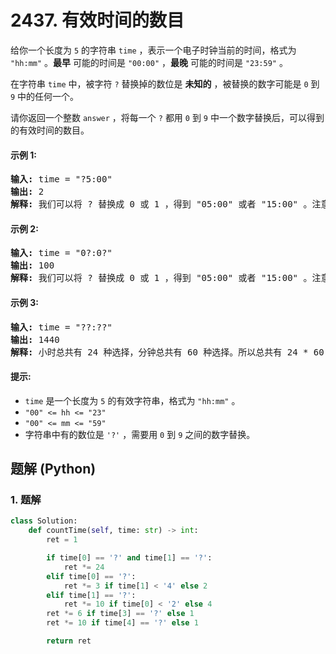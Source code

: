 # 2437. 有效时间的数目
给你一个长度为 `5` 的字符串 `time` ，表示一个电子时钟当前的时间，格式为 `"hh:mm"` 。**最早** 可能的时间是 `"00:00"` ，**最晚** 可能的时间是 `"23:59"` 。

在字符串 `time` 中，被字符 `?` 替换掉的数位是 **未知的** ，被替换的数字可能是 `0` 到 `9` 中的任何一个。

请你返回一个整数 `answer` ，将每一个 `?` 都用 `0` 到 `9` 中一个数字替换后，可以得到的有效时间的数目。

#### 示例 1:
<pre>
<strong>输入:</strong> time = "?5:00"
<strong>输出:</strong> 2
<strong>解释:</strong> 我们可以将 ? 替换成 0 或 1 ，得到 "05:00" 或者 "15:00" 。注意我们不能替换成 2 ，因为时间 "25:00" 是无效时间。所以我们有两个选择。
</pre>

#### 示例 2:
<pre>
<strong>输入:</strong> time = "0?:0?"
<strong>输出:</strong> 100
<strong>解释:</strong> 我们可以将 ? 替换成 0 或 1 ，得到 "05:00" 或者 "15:00" 。注意我们不能替换成 2 ，因为时间 "25:00" 是无效时间。所以我们有两个选择。
</pre>

#### 示例 3:
<pre>
<strong>输入:</strong> time = "??:??"
<strong>输出:</strong> 1440
<strong>解释:</strong> 小时总共有 24 种选择，分钟总共有 60 种选择。所以总共有 24 * 60 = 1440 种选择。
</pre>

#### 提示:
* `time` 是一个长度为 `5` 的有效字符串，格式为 `"hh:mm"` 。
* `"00" <= hh <= "23"`
* `"00" <= mm <= "59"`
* 字符串中有的数位是 `'?'` ，需要用 `0` 到 `9` 之间的数字替换。

## 题解 (Python)

### 1. 题解
```Python
class Solution:
    def countTime(self, time: str) -> int:
        ret = 1

        if time[0] == '?' and time[1] == '?':
            ret *= 24
        elif time[0] == '?':
            ret *= 3 if time[1] < '4' else 2
        elif time[1] == '?':
            ret *= 10 if time[0] < '2' else 4
        ret *= 6 if time[3] == '?' else 1
        ret *= 10 if time[4] == '?' else 1

        return ret
```
